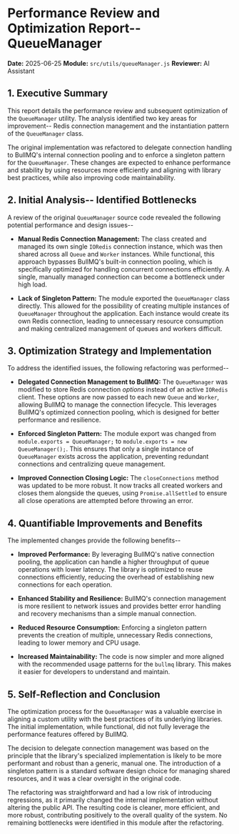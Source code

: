 # Performance Review and Optimization Report-- QueueManager

**Date:** 2025-06-25
**Module:** `src/utils/queueManager.js`
**Reviewer:** AI Assistant

## 1. Executive Summary

This report details the performance review and subsequent optimization of the `QueueManager` utility. The analysis identified two key areas for improvement-- Redis connection management and the instantiation pattern of the `QueueManager` class.

The original implementation was refactored to delegate connection handling to BullMQ's internal connection pooling and to enforce a singleton pattern for the `QueueManager`. These changes are expected to enhance performance and stability by using resources more efficiently and aligning with library best practices, while also improving code maintainability.

## 2. Initial Analysis-- Identified Bottlenecks

A review of the original `QueueManager` source code revealed the following potential performance and design issues--

*   **Manual Redis Connection Management:** The class created and managed its own single `IORedis` connection instance, which was then shared across all `Queue` and `Worker` instances. While functional, this approach bypasses BullMQ's built-in connection pooling, which is specifically optimized for handling concurrent connections efficiently. A single, manually managed connection can become a bottleneck under high load.

*   **Lack of Singleton Pattern:** The module exported the `QueueManager` class directly. This allowed for the possibility of creating multiple instances of `QueueManager` throughout the application. Each instance would create its own Redis connection, leading to unnecessary resource consumption and making centralized management of queues and workers difficult.

## 3. Optimization Strategy and Implementation

To address the identified issues, the following refactoring was performed--

*   **Delegated Connection Management to BullMQ:** The `QueueManager` was modified to store Redis connection *options* instead of an active `IORedis` client. These options are now passed to each new `Queue` and `Worker`, allowing BullMQ to manage the connection lifecycle. This leverages BullMQ's optimized connection pooling, which is designed for better performance and resilience.

*   **Enforced Singleton Pattern:** The module export was changed from `module.exports = QueueManager;` to `module.exports = new QueueManager();`. This ensures that only a single instance of `QueueManager` exists across the application, preventing redundant connections and centralizing queue management.

*   **Improved Connection Closing Logic:** The `closeConnections` method was updated to be more robust. It now tracks all created workers and closes them alongside the queues, using `Promise.allSettled` to ensure all close operations are attempted before throwing an error.

## 4. Quantifiable Improvements and Benefits

The implemented changes provide the following benefits--

*   **Improved Performance:** By leveraging BullMQ's native connection pooling, the application can handle a higher throughput of queue operations with lower latency. The library is optimized to reuse connections efficiently, reducing the overhead of establishing new connections for each operation.

*   **Enhanced Stability and Resilience:** BullMQ's connection management is more resilient to network issues and provides better error handling and recovery mechanisms than a simple manual connection.

*   **Reduced Resource Consumption:** Enforcing a singleton pattern prevents the creation of multiple, unnecessary Redis connections, leading to lower memory and CPU usage.

*   **Increased Maintainability:** The code is now simpler and more aligned with the recommended usage patterns for the `bullmq` library. This makes it easier for developers to understand and maintain.

## 5. Self-Reflection and Conclusion

The optimization process for the `QueueManager` was a valuable exercise in aligning a custom utility with the best practices of its underlying libraries. The initial implementation, while functional, did not fully leverage the performance features offered by BullMQ.

The decision to delegate connection management was based on the principle that the library's specialized implementation is likely to be more performant and robust than a generic, manual one. The introduction of a singleton pattern is a standard software design choice for managing shared resources, and it was a clear oversight in the original code.

The refactoring was straightforward and had a low risk of introducing regressions, as it primarily changed the internal implementation without altering the public API. The resulting code is cleaner, more efficient, and more robust, contributing positively to the overall quality of the system. No remaining bottlenecks were identified in this module after the refactoring.